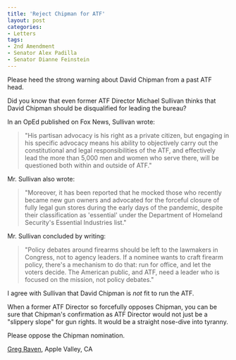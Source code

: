 ```yaml
---
title: 'Reject Chipman for ATF'
layout: post
categories:
- Letters
tags:
- 2nd Amendment
- Senator Alex Padilla
- Senator Dianne Feinstein
---
```


Please heed the strong warning about David Chipman from a past ATF head.

Did you know that even former ATF Director Michael Sullivan thinks that David Chipman should be disqualified for leading the bureau?

In an OpEd published on Fox News, Sullivan wrote:

> "His partisan advocacy is his right as a private citizen, but engaging in his specific advocacy means his ability to objectively carry out the constitutional and legal responsibilities of the ATF, and effectively lead the more than 5,000 men and women who serve there, will be questioned both within and outside of ATF."

Mr. Sullivan also wrote:

> "Moreover, it has been reported that he mocked those who recently became new gun owners and advocated for the forceful closure of fully legal gun stores during the early days of the pandemic, despite their classification as 'essential' under the Department of Homeland Security's Essential Industries list."

Mr. Sullivan concluded by writing:

> "Policy debates around firearms should be left to the lawmakers in Congress, not to agency leaders. If a nominee wants to craft firearm policy, there's a mechanism to do that: run for office, and let the voters decide. The American public, and ATF, need a leader who is focused on the mission, not policy debates."

I agree with Sullivan that David Chipman is *not* fit to run the ATF.

When a former ATF Director so forcefully opposes Chipman, you can be sure that Chipman's confirmation as ATF Director would not just be a "slippery slope" for gun rights. It would be a straight nose-dive into tyranny.

Please oppose the Chipman nomination.

[Greg Raven](https://www.gregraven.org/), Apple Valley, CA